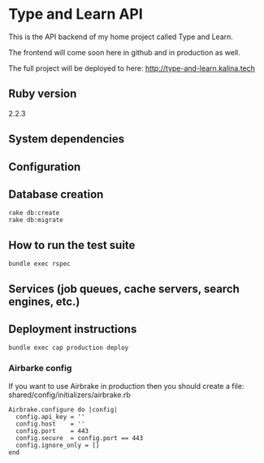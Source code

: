 # Type and Learn API

This is the API backend of my home project called Type and Learn.

The frontend will come soon here in github and in production as well.

The full project will be deployed to here: http://type-and-learn.kalina.tech

## Ruby version
2.2.3

## System dependencies
## Configuration
## Database creation
```
rake db:create
rake db:migrate
```

## How to run the test suite
```
bundle exec rspec
```

## Services (job queues, cache servers, search engines, etc.)
## Deployment instructions
```
bundle exec cap production deploy
```

### Airbarke config

If you want to use Airbrake in production then you should create a file: shared/config/initializers/airbrake.rb

```
Airbrake.configure do |config|
  config.api_key = ''
  config.host    = ''
  config.port    = 443
  config.secure  = config.port == 443
  config.ignore_only = []
end
```